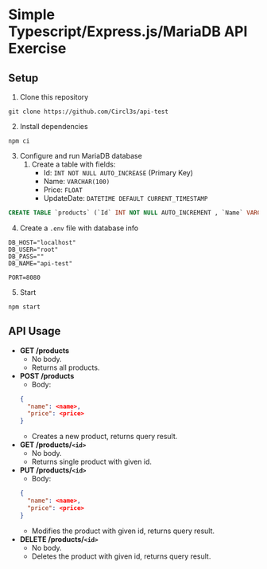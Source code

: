 # Simple Typescript/Express.js/MariaDB API Exercise
## Setup
1. Clone this repository
```
git clone https://github.com/Circl3s/api-test
```
2. Install dependencies
```
npm ci
```
3. Configure and run MariaDB database
    1. Create a table with fields:
        - Id: `INT NOT NULL AUTO_INCREASE` (Primary Key)
        - Name: `VARCHAR(100)`
        - Price: `FLOAT`
        - UpdateDate: `DATETIME DEFAULT CURRENT_TIMESTAMP`
```SQL
CREATE TABLE `products` (`Id` INT NOT NULL AUTO_INCREMENT , `Name` VARCHAR(100), `Price` FLOAT, `UpdateDate` DATETIME DEFAULT CURRENT_TIMESTAMP , PRIMARY KEY (`Id`));
```
4. Create a `.env` file with database info
```.env
DB_HOST="localhost"
DB_USER="root"
DB_PASS=""
DB_NAME="api-test"

PORT=8080
```
5. Start
```
npm start
```
## API Usage
- **GET /products**
    - No body.
    - Returns all products.
- **POST /products**
    - Body:
    ```json
    {
      "name": <name>,
      "price": <price>
    }
    ```
    - Creates a new product, returns query result.
- **GET /products/`<id>`**
    - No body.
    - Returns single product with given id.
- **PUT /products/`<id>`**
    - Body:
    ```json
    {
      "name": <name>,
      "price": <price>
    }
    ```
    - Modifies the product with given id, returns query result.
- **DELETE /products/`<id>`**
    - No body.
    - Deletes the product with given id, returns query result.
